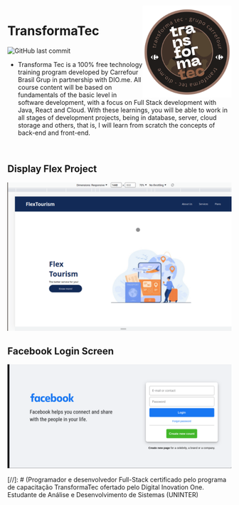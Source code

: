 <img src="logo-transforma-tec.jpg" width=200px align="right"/>

# TransformaTec

![GitHub last commit](https://img.shields.io/github/last-commit/AltherLago/Bootcamp-Transforma-Tec)

- Transforma Tec is a 100% free technology training program developed by Carrefour Brasil Grup in partnership with DIO.me. All course content will be based on fundamentals of the basic level in software development, with a focus on Full Stack development with Java, React and Cloud. With these learnings, you will be able to work in all stages of development projects, being in database, server, cloud storage and others, that is, I will learn from scratch the concepts of back-end and front-end.
<br>

## Display Flex Project

<img title="Display Flex Project" alt="Display Flex Project" src="Project%20challenges/project-flexbox/images/display-flex-project.gif">

## Facebook Login Screen

<img title="Facebook Login Screen" alt="Facebook Login Screen" src="/html-css/class27/img/Peek 2022-05-15 02-01.gif">



[//]: # (Programador e desenvolvedor Full-Stack certificado pelo programa de capacitação TransformaTec ofertado pelo Digital Inovation One. Estudante de Análise e Desenvolvimento de Sistemas (UNINTER)
